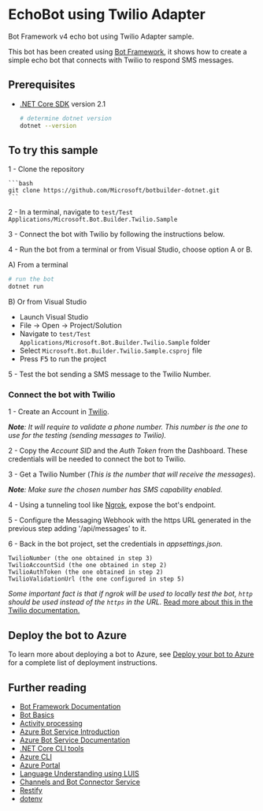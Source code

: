 ﻿# EchoBot using Twilio Adapter

Bot Framework v4 echo bot using Twilio Adapter sample.

This bot has been created using [Bot Framework](https://dev.botframework.com), it shows how to create a simple echo bot that connects with Twilio to respond SMS messages.

## Prerequisites

- [.NET Core SDK](https://dotnet.microsoft.com/download) version 2.1

  ```bash
  # determine dotnet version
  dotnet --version
  ```

## To try this sample

1 - Clone the repository

    ```bash
    git clone https://github.com/Microsoft/botbuilder-dotnet.git
    ```

2 - In a terminal, navigate to `test/Test Applications/Microsoft.Bot.Builder.Twilio.Sample`

3 - Connect the bot with Twilio by following the instructions below.

4 - Run the bot from a terminal or from Visual Studio, choose option A or B.

  A) From a terminal

  ```bash
  # run the bot
  dotnet run
  ```

  B) Or from Visual Studio

  - Launch Visual Studio
  - File -> Open -> Project/Solution
  - Navigate to `test/Test Applications/Microsoft.Bot.Builder.Twilio.Sample` folder
  - Select `Microsoft.Bot.Builder.Twilio.Sample.csproj` file
  - Press <kbd>F5</kbd> to run the project

5 - Test the bot sending a SMS message to the Twilio Number.

### Connect the bot with Twilio

1 - Create an Account in [Twilio](https://www.twilio.com/console).

_**Note**: It will require to validate a phone number. This number is the one to use for the testing (sending messages to Twilio)._

2 - Copy the _Account SID_ and the _Auth Token_ from the Dashboard. These credentials will be needed to connect the bot to Twilio.

3 - Get a Twilio Number (_This is the number that will receive the messages_).

_**Note**: Make sure the chosen number has SMS capability enabled._

4 - Using a tunneling tool like [Ngrok](https://ngrok.com/download), expose the bot's endpoint.

5 - Configure the Messaging Webhook with the https URL generated in the previous step adding '/api/messages' to it.

6 - Back in the bot project, set the credentials in _appsettings.json_.

    TwilioNumber (the one obtained in step 3)
    TwilioAccountSid (the one obtained in step 2)
    TwilioAuthToken (the one obtained in step 2)
    TwilioValidationUrl (the one configured in step 5)

    
*Some important fact is that if ngrok will be used to locally test the bot, `http` should be used instead of the `https` in the URL.*
    [Read more about this in the Twilio documentation.](https://www.twilio.com/docs/usage/tutorials/how-to-secure-your-csharp-aspnet-core-app-by-validating-incoming-twilio-requests#use-the-filter-attribute-with-our-twilio-webhooks)

## Deploy the bot to Azure

To learn more about deploying a bot to Azure, see [Deploy your bot to Azure](https://aka.ms/azuredeployment) for a complete list of deployment instructions.

## Further reading

- [Bot Framework Documentation](https://docs.botframework.com)
- [Bot Basics](https://docs.microsoft.com/azure/bot-service/bot-builder-basics?view=azure-bot-service-4.0)
- [Activity processing](https://docs.microsoft.com/en-us/azure/bot-service/bot-builder-concept-activity-processing?view=azure-bot-service-4.0)
- [Azure Bot Service Introduction](https://docs.microsoft.com/azure/bot-service/bot-service-overview-introduction?view=azure-bot-service-4.0)
- [Azure Bot Service Documentation](https://docs.microsoft.com/azure/bot-service/?view=azure-bot-service-4.0)
- [.NET Core CLI tools](https://docs.microsoft.com/en-us/dotnet/core/tools/?tabs=netcore2x)
- [Azure CLI](https://docs.microsoft.com/cli/azure/?view=azure-cli-latest)
- [Azure Portal](https://portal.azure.com)
- [Language Understanding using LUIS](https://docs.microsoft.com/en-us/azure/cognitive-services/luis/)
- [Channels and Bot Connector Service](https://docs.microsoft.com/en-us/azure/bot-service/bot-concepts?view=azure-bot-service-4.0)
- [Restify](https://www.npmjs.com/package/restify)
- [dotenv](https://www.npmjs.com/package/dotenv)
